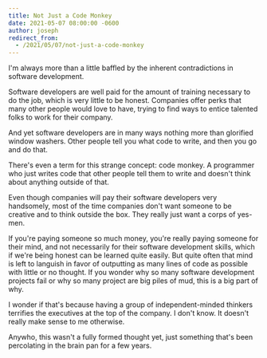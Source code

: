 ```yaml
---
title: Not Just a Code Monkey
date: 2021-05-07 08:00:00 -0600
author: joseph
redirect_from:
  - /2021/05/07/not-just-a-code-monkey
---
```


I'm always more than a little baffled by the inherent contradictions in software development.

Software developers are well paid for the amount of training necessary to do the job, which is very little to be honest. Companies offer perks that many other people would love to have, trying to find ways to entice talented folks to work for their company.

And yet software developers are in many ways nothing more than glorified window washers. Other people tell you what code to write, and then you go and do that.

There's even a term for this strange concept: code monkey. A programmer who just writes code that other people tell them to write and doesn't think about anything outside of that.

Even though companies will pay their software developers very handsomely, most of the time companies don't want someone to be creative and to think outside the box. They really just want a corps of yes-men.

If you're paying someone so much money, you're really paying someone for their mind, and not necessarily for their software development skills, which if we're being honest can be learned quite easily. But quite often that mind is left to languish in favor of outputting as many lines of code as possible with little or no thought. If you wonder why so many software development projects fail or why so many project are big piles of mud, this is a big part of why.

I wonder if that's because having a group of independent-minded thinkers terrifies the executives at the top of the company. I don't know. It doesn't really make sense to me otherwise.

Anywho, this wasn't a fully formed thought yet, just something that's been percolating in the brain pan for a few years.
